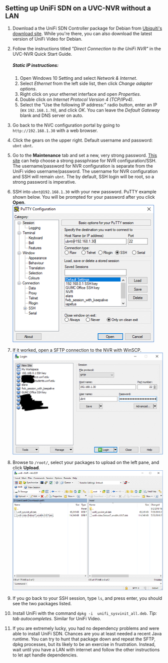 ## Setting up UniFi SDN on a UVC-NVR without a LAN

1. Download a the UniFi SDN Controller package for Debian from [Ubiquiti's download site](https://www.ubnt.com/download/unifi). While you're there, you can also download the latest version of UniFi Video for Debian.

2. Follow the instructions titled *"Direct Connection to the UniFi NVR"* in the UVC-NVR Quick Start Guide. 

   ##### Static IP instructions: 

   1. Open Windows 10 Setting and select *Network & Internet*. 
   2. Select *Ethernet* from the left side list, then click *Change adapter options*. 
   3. Right click on your ethernet interface and open *Properties*.
   4. Double click on *Internet Protocol Version 4 (TCP/IPv4)*.
   5. Select the "Use the following IP address:" radio button, enter an IP (ex `192.168.1.70`), and click *OK*.  You can leave the *Default Gateway* blank and DNS server on auto.

3. Go back to the NVC configuration portal by going to `http://192.168.1.30` with a web browser.

4. Click the gears on the upper right. Default username and password: `ubnt`  `ubnt`.

5. Go to the **Maintenance** tab and set a new, very strong password. [This site](http://correcthorsebatterystaple.net/) can help choose a strong passphrase for NVR configuration/SSH. The username/password for NVR configuration is separate from the UniFi video username/password. The username for NVR configuration and SSH will remain `ubnt`. The by default, SSH login will be root, so a strong password is imperative.

6. SSH into `ubnt@192.168.1.30` with your new password. PuTTY example shown below. You will be prompted for your password after you click **Open**.
   ![putty1](unifi-sdn-on-nvr-no-lan.assets/putty1.PNG)
   

7. If it worked, open a SFTP connection to the NVR with WinSCP.
   ![sftp1](unifi-sdn-on-nvr-no-lan.assets/sftp1.PNG)
   

8. Browse to `/root/`, select your packages to upload on the left pane, and click **Upload**.
   ![sftp1](unifi-sdn-on-nvr-no-lan.assets/sftp2.PNG)
   

9. If you go back to your SSH session, type `ls`, and press enter, you should see the two packages listed.

10. Install UniFi with the command `dpkg -i  unifi_sysvinit_all.deb`. *Tip: tab autocompletes.* Similar for UniFi Video.

11. If you are extremely lucky, you had no dependency problems and were able to install UniFi SDN. Chances are you at least needed a recent Java runtime. You can try to hunt that package down and repeat the SFTP, dpkg processes, but its likely to be an exercise in frustration. Instead, wait until you have a LAN with internet and follow the other instructions to let apt handle dependencies.